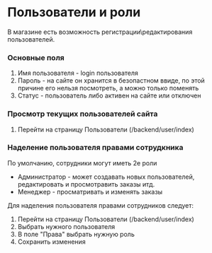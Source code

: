 # Пользователи и роли
В магазине есть возможность регистрации\редактирования пользователей.

### Основные поля
1. Имя пользователя - login пользователя
2. Пароль - на сайте он хранится в безопастном ввиде, по этой причине его нельзя посмотреть, а можно только поменять
3. Статус - пользователь либо активен на сайте или отключен


### Просмотр текущих пользователей сайта
1. Перейти на страницу Пользователи (/backend/user/index)

### Наделение пользователя правами сотрудкника
По умолчанию, сотрудники могут иметь 2е роли
* Администратор - может создавать новых пользователей, редактировать и просмотравить заказы итд.
* Менеджер - просматривать и изменять заказы


Для наделения пользователя правами сотрудников следует:
1. Перейти на страницу Пользователи (/backend/user/index)
2. Выбрать нужного пользователя
3. В поле "Права" выбрать нужную роль
4. Сохранить изменения